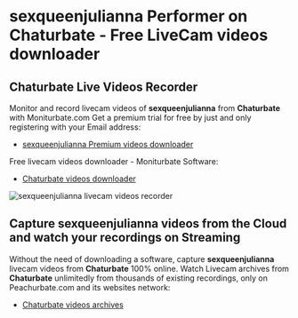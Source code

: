 # sexqueenjulianna Performer on Chaturbate - Free LiveCam videos downloader

## Chaturbate Live Videos Recorder

Monitor and record livecam videos of **sexqueenjulianna** from **Chaturbate** with Moniturbate.com
Get a premium trial for free by just and only registering with your Email address:
* [sexqueenjulianna Premium videos downloader](https://moniturbate.com/request-demo-licence-key.html)

Free livecam videos downloader - Moniturbate Software:
* [Chaturbate videos downloader](https://moniturbate.com/moniturbate-download-software.html)

![sexqueenjulianna livecam videos recorder](https://peachurnet.com/templates/moniturbate-software.png)


## Capture sexqueenjulianna videos from the Cloud and watch your recordings on Streaming

Without the need of downloading a software, capture **sexqueenjulianna** livecam videos from **Chaturbate** 100% online.
Watch Livecam archives from **Chaturbate** unlimitedly from thousands of existing recordings, only on Peachurbate.com and its websites network:
* [Chaturbate videos archives](https://peachurnet.com/)